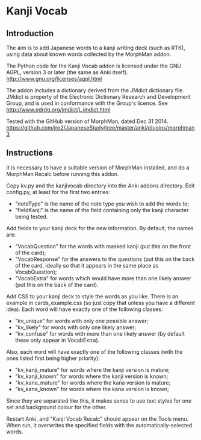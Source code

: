 Kanji Vocab
===========

Introduction
------------

The aim is to add Japanese words to a kanji writing deck (such as RTK), using data about known words collected by the MorphMan addon.

The Python code for the Kanji Vocab addon is licensed under the GNU AGPL, version 3 or later (the same as Anki itself).
http://www.gnu.org/licenses/agpl.html

The addon includes a dictionary derived from the JMdict dictionary file. JMdict is property of the Electronic Dictionary Research and Development Group, and is used in conformance with the Group's licence.
See http://www.edrdg.org/jmdict/j_jmdict.html

Tested with the GitHub version of MorphMan, dated Dec 31 2014.
https://github.com/jre2/JapaneseStudy/tree/master/anki/plugins/morphman3

Instructions
------------

It is necessary to have a suitable version of MorphMan installed, and do a MorphMan Recalc before running this addon.

Copy kv.py and the kanjivocab directory into the Anki addons directory. Edit config.py, at least for the first two entries:

* "noteType" is the name of the note type you wish to add the words to;
* "fieldKanji" is the name of the field containing only the kanji character being tested.

Add fields to your kanji deck for the new information. By default, the names are:

* "VocabQuestion" for the words with masked kanji (put this on the front of the card);
* "VocabResponse" for the answers to the questions (put this on the back of the card, ideally so that it appears in the same place as VocabQuestion);
* "VocabExtra" for words which would have more than one likely answer (put this on the back of the card).

Add CSS to your kanji deck to style the words as you like. There is an example in cards_example.css (so just copy that unless you have a different idea). Each word will have exactly one of the following classes:

* "kv_unique" for words with only one possible answer;
* "kv_likely" for words with only one likely answer;
* "kv_confuse" for words with more than one likely answer (by default these only appear in VocabExtra).

Also, each word will have exactly one of the following classes (with the ones listed first being higher priority):

* "kv_kanji_mature" for words where the kanji version is mature;
* "kv_kanji_known" for words where the kanji version is known;
* "kv_kana_mature" for words where the kana version is mature;
* "kv_kana_known" for words where the kana version is known;

Since they are separated like this, it makes sense to use text styles for one set and background colour for the other.

Restart Anki, and "Kanji Vocab Recalc" should appear on the Tools menu. When run, it overwrites the specified fields with the automatically-selected words.

